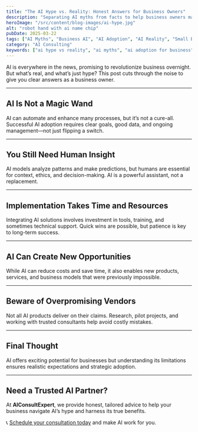 ```yaml
---
title: "The AI Hype vs. Reality: Honest Answers for Business Owners"
description: "Separating AI myths from facts to help business owners make informed decisions about adopting AI technologies."
heroImage: "/src/content/blog-images/ai-hype.jpg"
alt: "robot hand with ai name chip"
pubDate: 2025-03-22
tags: ["AI Myths", "Business AI", "AI Adoption", "AI Reality", "Small Business"]
category: "AI Consulting"
keywords: ["ai hype vs reality", "ai myths", "ai adoption for business", "business ai truth", "ai benefits and limits"]
---
```


AI is everywhere in the news, promising to revolutionize business overnight. But what’s real, and what’s just hype? This post cuts through the noise to give you clear answers as a business owner.

---

## AI Is Not a Magic Wand

AI can automate and enhance many processes, but it’s not a cure-all. Successful AI adoption requires clear goals, good data, and ongoing management—not just flipping a switch.

---

## You Still Need Human Insight

AI models analyze patterns and make predictions, but humans are essential for context, ethics, and decision-making. AI is a powerful assistant, not a replacement.

---

## Implementation Takes Time and Resources

Integrating AI solutions involves investment in tools, training, and sometimes technical support. Quick wins are possible, but patience is key to long-term success.

---

## AI Can Create New Opportunities

While AI can reduce costs and save time, it also enables new products, services, and business models that were previously impossible.

---

## Beware of Overpromising Vendors

Not all AI products deliver on their claims. Research, pilot projects, and working with trusted consultants help avoid costly mistakes.

---

## Final Thought

AI offers exciting potential for businesses but understanding its limitations ensures realistic expectations and strategic adoption.

---

## Need a Trusted AI Partner?

At **AIConsultExpert**, we provide honest, tailored advice to help your business navigate AI’s hype and harness its true benefits.

📞 [Schedule your consultation today](#) and make AI work for you.
